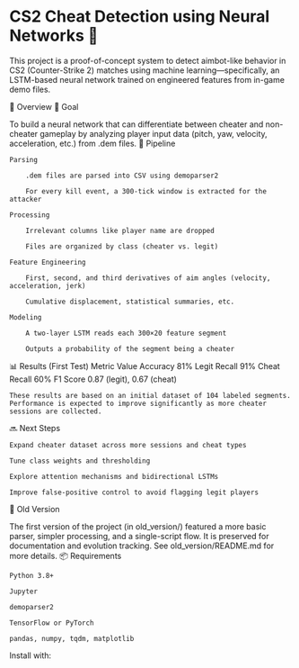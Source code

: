 # CS2 Cheat Detection using Neural Networks 🎯

This project is a proof-of-concept system to detect aimbot-like behavior in CS2 (Counter-Strike 2) matches using machine learning—specifically, an LSTM-based neural network trained on engineered features from in-game demo files.

🧠 Overview
🚀 Goal

To build a neural network that can differentiate between cheater and non-cheater gameplay by analyzing player input data (pitch, yaw, velocity, acceleration, etc.) from .dem files.
🔄 Pipeline

    Parsing

        .dem files are parsed into CSV using demoparser2

        For every kill event, a 300-tick window is extracted for the attacker

    Processing

        Irrelevant columns like player name are dropped

        Files are organized by class (cheater vs. legit)

    Feature Engineering

        First, second, and third derivatives of aim angles (velocity, acceleration, jerk)

        Cumulative displacement, statistical summaries, etc.

    Modeling

        A two-layer LSTM reads each 300×20 feature segment

        Outputs a probability of the segment being a cheater

📊 Results (First Test)
Metric	Value
Accuracy	81%
Legit Recall	91%
Cheat Recall	60%
F1 Score	0.87 (legit), 0.67 (cheat)

    These results are based on an initial dataset of 104 labeled segments. Performance is expected to improve significantly as more cheater sessions are collected.

🔜 Next Steps

    Expand cheater dataset across more sessions and cheat types

    Tune class weights and thresholding

    Explore attention mechanisms and bidirectional LSTMs

    Improve false-positive control to avoid flagging legit players

🧾 Old Version

The first version of the project (in old_version/) featured a more basic parser, simpler processing, and a single-script flow. It is preserved for documentation and evolution tracking. See old_version/README.md for more details.
📦 Requirements

    Python 3.8+

    Jupyter

    demoparser2

    TensorFlow or PyTorch

    pandas, numpy, tqdm, matplotlib

Install with:
